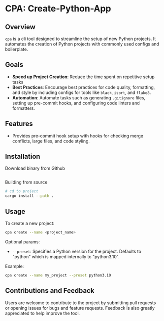 # CPA: Create-Python-App

## Overview
`cpa` is a cli tool designed to streamline the setup of new Python projects. It automates the creation of Python projects with commonly used configs and boilerplate.

## Goals
- **Speed up Project Creation**: Reduce the time spent on repetitive setup tasks
- **Best Practices**: Encourage best practices for code quality, formatting, and style by including configs for tools like `black`, `isort`, and `flake8`.
- **Automation**: Automate tasks such as generating `.gitignore` files, setting up pre-commit hooks, and configuring code linters and formatters.

## Features
- Provides pre-commit hook setup with hooks for checking merge conflicts, large files, and code styling.

## Installation
Download binary from Github
```bash

```

Building from source
```bash
# cd to project
cargo install --path .
```
## Usage
To create a new project:

```bash
cpa create --name <project_name>
```

Optional params:
- `--preset`: Specifies a Python version for the project. Defaults to "python" which is mapped internally to "python3.10".

Example:
```bash
cpa create --name my_project --preset python3.10
```

## Contributions and Feedback
Users are welcome to contribute to the project by submitting pull requests or opening issues for bugs and feature requests. Feedback is also greatly appreciated to help improve the tool.
